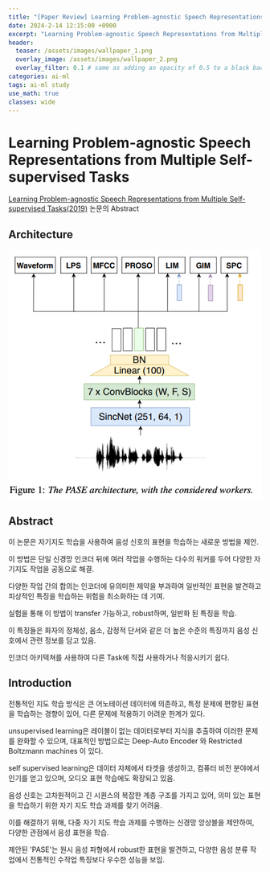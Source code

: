 ```yaml
---
title: "[Paper Review] Learning Problem-agnostic Speech Representations from Multiple Self-supervised Tasks"
date: 2024-2-14 12:15:00 +0900
excerpt: "Learning Problem-agnostic Speech Representations from Multiple Self-supervised Tasks"
header:
  teaser: /assets/images/wallpaper_1.png
  overlay_image: /assets/images/wallpaper_2.png
  overlay_filter: 0.1 # same as adding an opacity of 0.5 to a black background
categories: ai-ml
tags: ai-ml study
use_math: true
classes: wide
---
```

# Learning Problem-agnostic Speech Representations from Multiple Self-supervised Tasks

[Learning Problem-agnostic Speech Representations from Multiple Self-supervised Tasks(2019)](https://arxiv.org/abs/1904.03416) 논문의 Abstract


## Architecture

![git](/assets/images/learning-problem-agnostic-speech-representations-from-multiple-self-supervised-tasks/fig-1.png)


## Abstract

이 논문은 자기지도 학습을 사용하여 음성 신호의 표현을 학습하는 새로운 방법을 제안. 

이 방법은 단일 신경망 인코더 뒤에 여러 작업을 수행하는 다수의 워커를 두어 다양한 자기지도 작업을 공동으로 해결. 

다양한 작업 간의 합의는 인코더에 유의미한 제약을 부과하여 일반적인 표현을 발견하고 피상적인 특징을 학습하는 위험을 최소화하는 데 기여. 

실험을 통해 이 방법이 transfer 가능하고, robust하며, 일반화 된 특징을 학습.

이 특징들은 화자의 정체성, 음소, 감정적 단서와 같은 더 높은 수준의 특징까지 음성 신호에서 관련 정보를 담고 있음. 

인코더 아키텍쳐를 사용하여 다른 Task에 직접 사용하거나 적응시키기 쉽다.

## Introduction

전통적인 지도 학습 방식은 큰 어노테이션 데이터에 의존하고, 특정 문제에 편향된 표현을 학습하는 경향이 있어, 다른 문제에 적용하기 어려운 한계가 있다.

unsupervised learning은 레이블이 없는 데이터로부터 지식을 추출하여 이러한 문제를 완화할 수 있으며, 대표적인 방법으로는 Deep-Auto Encoder 와 Restricted Boltzmann machines 이 있다.

self supervised learning은 데이터 자체에서 타겟을 생성하고, 컴퓨터 비전 분야에서 인기를 얻고 있으며, 오디오 표현 학습에도 확장되고 있음.

음성 신호는 고차원적이고 긴 시퀀스의 복잡한 계층 구조를 가지고 있어, 의미 있는 표현을 학습하기 위한 자기 지도 학습 과제를 찾기 어려움.

이를 해결하기 위해, 다중 자기 지도 학습 과제를 수행하는 신경망 앙상블을 제안하여, 다양한 관점에서 음성 표현을 학습.

제안된 'PASE'는 원시 음성 파형에서 robust한 표현을 발견하고, 다양한 음성 분류 작업에서 전통적인 수작업 특징보다 우수한 성능을 보임.
